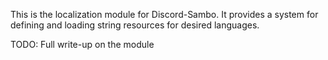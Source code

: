 <p class="lead">
This is the localization module for Discord-Sambo. It provides a system for defining
and loading string resources for desired languages.
</p>

TODO: Full write-up on the module